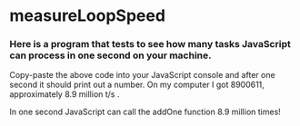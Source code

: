 # measureLoopSpeed

<h3> Here is a program that tests to see how many tasks JavaScript can process in one second on your machine. </h3>

<p>Copy-paste the above code into your JavaScript console and after one second it should print out a number. On my computer I got 8900611, approximately 8.9 million t/s .</p> 
<p>In one second JavaScript can call the addOne function 8.9 million times!</p>
